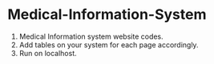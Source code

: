 # Medical-Information-System
1) Medical Information system website codes.
2) Add tables on your system for each page accordingly.
3) Run on localhost.
